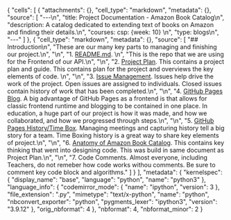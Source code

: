 {
 "cells": [
  {
   "attachments": {},
   "cell_type": "markdown",
   "metadata": {},
   "source": [
    "---\n",
    "title: Project Documentation - Amazon Book Catalog\n",
    "description: A catalog dedicated to extending text of books on Amazon and finding their details.\n",
    "courses: csp: {week: 10} \n",
    "type: blogs\n",
    "---"
   ]
  },
  {
   "cell_type": "markdown",
   "metadata": {},
   "source": [
    "## Introduction\n",
    "These are our many key parts to managing and finishing our project.\n",
    "\n",
    "1. [README.md](https://github.com/AdityaSamavedam/FinalFrontend/blob/main/README.md). \n",
    "This is the repo that we are using for the Frontend of our API.\n",
    "\n",
    "2. [Project Plan](https://jm1021.github.io/alienWorld/c4.1/2023/10/05/Plan_IPYNB_2_.html).  This contains a project plan and guide.   This contains plan for the project and overviews the key elements of code. \n",
    "\n",
    "3. [Issue Management](https://github.com/AdityaSamavedam/FinalFrontend/issues).  Issues help drive the work of the project.  Open issues are assigned to individuals.  Closed issues contain history of work that has been completed.\n",
    "\n",
    "4. [GitHub Pages Blog](https://jm1021.github.io/alienWorld/blogs/).  A big advantage of GitHub Pages as a frontend is that allows for classic frontend runtime and blogging to be contained in one place.  In education, a huge part of our project is how it was made, and how we collaborated, and how we progressed through steps.\n",
    "\n",
    "5. [GitHub Pages History/Time Box](https://jm1021.github.io/alienWorld/compsci/).  Managing meetings and capturing history tell a big story for a team.  Time Boxing history is a great way to share key elements of project.\n",
    "\n",
    "6. [Anatomy of Amazon Book Catalog](https://github.com/AdityaSamavedam/FinalFrontend).  This contains key thinking that went into designing code.  This was build in same document as Project Plan.\n",
    "\n",
    "7. Code Comments.  Almost everyone, including Teachers, do not remeber how code works withou comments.  Be sure to comment key code block and algorithms."
   ]
  }
 ],
 "metadata": {
  "kernelspec": {
   "display_name": "base",
   "language": "python",
   "name": "python3"
  },
  "language_info": {
   "codemirror_mode": {
    "name": "ipython",
    "version": 3
   },
   "file_extension": ".py",
   "mimetype": "text/x-python",
   "name": "python",
   "nbconvert_exporter": "python",
   "pygments_lexer": "ipython3",
   "version": "3.9.12"
  },
  "orig_nbformat": 4
 },
 "nbformat": 4,
 "nbformat_minor": 2
}
